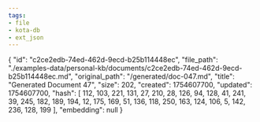 ```yaml
---
tags:
- file
- kota-db
- ext_json
---
```

{
  "id": "c2ce2edb-74ed-462d-9ecd-b25b114448ec",
  "file_path": "./examples-data/personal-kb/documents/c2ce2edb-74ed-462d-9ecd-b25b114448ec.md",
  "original_path": "/generated/doc-047.md",
  "title": "Generated Document 47",
  "size": 202,
  "created": 1754607700,
  "updated": 1754607700,
  "hash": [
    112,
    103,
    221,
    131,
    27,
    210,
    28,
    126,
    94,
    128,
    41,
    241,
    39,
    245,
    182,
    189,
    194,
    12,
    175,
    169,
    51,
    136,
    118,
    250,
    163,
    124,
    106,
    5,
    142,
    236,
    128,
    199
  ],
  "embedding": null
}